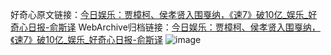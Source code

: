 好奇心原文链接：[今日娱乐：贾樟柯、侯孝贤入围戛纳，《速7》破10亿_娱乐_好奇心日报-俞斯译](https://www.qdaily.com/articles/8621.html)
WebArchive归档链接：[今日娱乐：贾樟柯、侯孝贤入围戛纳，《速7》破10亿_娱乐_好奇心日报-俞斯译](http://web.archive.org/web/20190623153227/https://www.qdaily.com/articles/8621.html)
![image](http://ww3.sinaimg.cn/large/007d5XDply1g3vdlcjai8j30u0370kjl)